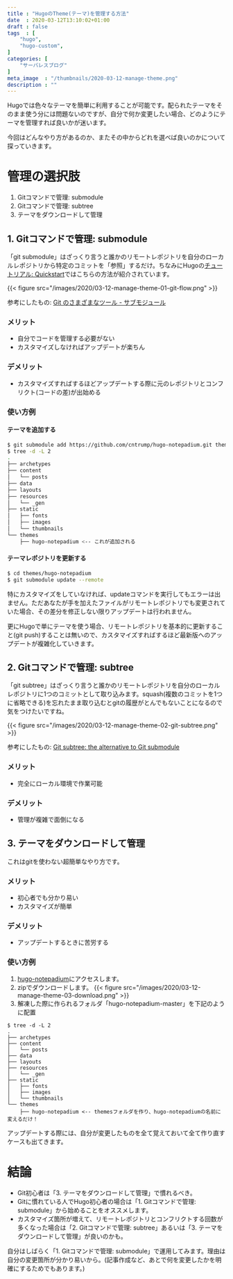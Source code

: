 ```yaml
---
title : "HugoのTheme(テーマ)を管理する方法"
date  : 2020-03-12T13:10:02+01:00
draft : false
tags  : [
    "hugo",
    "hugo-custom",
]
categories: [
    "サーバレスブログ"
]
meta_image  : "/thumbnails/2020-03-12-manage-theme.png"
description : ""
---
```


Hugoでは色々なテーマを簡単に利用することが可能です。配られたテーマをそのまま使う分には問題ないのですが、自分で何か変更したい場合、どのようにテーマを管理すれば良いかが迷います。

今回はどんなやり方があるのか、またその中からどれを選べば良いのかについて探っていきます。

# 管理の選択肢
1. Gitコマンドで管理: submodule
2. Gitコマンドで管理: subtree
3. テーマをダウンロードして管理

## 1. Gitコマンドで管理: submodule

「git submodule」はざっくり言うと誰かのリモートレポジトリを自分のローカルレポジトリから特定のコミットを「参照」するだけ。ちなみにHugoの[チュートリアル: Quickstart](https://gohugo.io/getting-started/quick-start/)ではこちらの方法が紹介されています。

{{< figure src="/images/2020/03-12-manage-theme-01-git-flow.png" >}}

参考にしたもの: [Git のさまざまなツール - サブモジュール](https://git-scm.com/book/ja/v2/Git-%E3%81%AE%E3%81%95%E3%81%BE%E3%81%96%E3%81%BE%E3%81%AA%E3%83%84%E3%83%BC%E3%83%AB-%E3%82%B5%E3%83%96%E3%83%A2%E3%82%B8%E3%83%A5%E3%83%BC%E3%83%AB)

### メリット
- 自分でコードを管理する必要がない
- カスタマイズしなければアップデートが楽ちん

### デメリット
- カスタマイズすればするほどアップデートする際に元のレポジトリとコンフリクト(コードの差)が出始める

### 使い方例
#### テーマを追加する
```bash
$ git submodule add https://github.com/cntrump/hugo-notepadium.git themes/hugo-notepadium
$ tree -d -L 2
.
├── archetypes
├── content
│   └── posts
├── data
├── layouts
├── resources
│   └── _gen
├── static
│   ├── fonts
│   ├── images
│   └── thumbnails
└── themes
    ├── hugo-notepadium <-- これが追加される
```

#### テーマレポジトリを更新する
```bash
$ cd themes/hugo-notepadium
$ git submodule update --remote
```

特にカスタマイズをしていなければ、updateコマンドを実行してもエラーは出ません。ただあなたが手を加えたファイルがリモートレポジトリでも変更されていた場合、その差分を修正しない限りアップデートは行われません。

更にHugoで単にテーマを使う場合、リモートレポジトリを基本的に更新すること(git push)することは無いので、カスタマイズすればするほど最新版へのアップデートが複雑化していきます。

## 2. Gitコマンドで管理: subtree

「git subtree」はざっくり言うと誰かのリモートレポジトリを自分のローカルレポジトリに1つのコミットとして取り込みます。squash(複数のコミットを1つに省略できる)を忘れたまま取り込むとgitの履歴がとんでもないことになるので気をつけたいですね。

{{< figure src="/images/2020/03-12-manage-theme-02-git-subtree.png" >}}

参考にしたもの: [Git subtree: the alternative to Git submodule](https://www.atlassian.com/git/tutorials/git-subtree)

### メリット
- 完全にローカル環境で作業可能

### デメリット
- 管理が複雑で面倒になる

## 3. テーマをダウンロードして管理

これはgitを使わない超簡単なやり方です。

### メリット
- 初心者でも分かり易い
- カスタマイズが簡単

### デメリット
- アップデートするときに苦労する

### 使い方例

1. [hugo-notepadium](https://github.com/cntrump/hugo-notepadium)にアクセスします。
2. zipでダウンロードします。
{{< figure src="/images/2020/03-12-manage-theme-03-download.png" >}}
3. 解凍した際に作られるフォルダ「hugo-notepadium-master」を下記のように配置

```
$ tree -d -L 2
.
├── archetypes
├── content
│   └── posts
├── data
├── layouts
├── resources
│   └── _gen
├── static
│   ├── fonts
│   ├── images
│   └── thumbnails
└── themes
    ├── hugo-notepadium <-- themesフォルダを作り、hugo-notepadiumの名前に変えるだけ！
```

アップデートする際には、自分が変更したものを全て覚えておいて全て作り直すケースも出てきます。

# 結論
- Git初心者は「3. テーマをダウンロードして管理」で慣れるべき。
- Gitに慣れている人でHugo初心者の場合は「1. Gitコマンドで管理: submodule」から始めることをオススメします。
- カスタマイズ箇所が増えて、リモートレポジトリとコンフリクトする回数が多くなった場合は「2. Gitコマンドで管理: subtree」あるいは「3. テーマをダウンロードして管理」が良いのかも。

自分はしばらく「1. Gitコマンドで管理: submodule」で運用してみます。理由は自分の変更箇所が分かり易いから。(記事作成など、あとで何を変更したかを明確にするためでもあります。)
